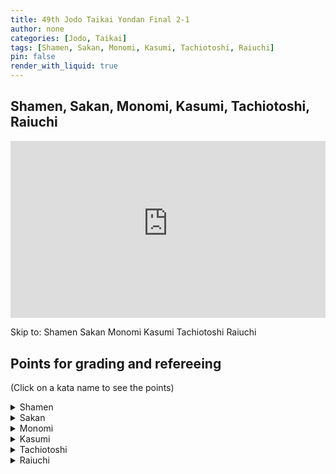 ```yaml
---
title: 49th Jodo Taikai Yondan Final 2-1
author: none
categories: [Jodo, Taikai]
tags: [Shamen, Sakan, Monomi, Kasumi, Tachiotoshi, Raiuchi]
pin: false
render_with_liquid: true
---
```


## Shamen, Sakan, Monomi, Kasumi, Tachiotoshi, Raiuchi

<style>
.yt {
  position: relative;
  display: block;
  width: 100%; /* width of iframe wrapper */
  height: 0;
  margin: auto;
  padding: 0% 0% 56.25%; /* 16:9 ratio */
  overflow: hidden;
}
.yt iframe {
  position: absolute;
  top: 0; bottom: 0; left: 0;
  width: 100%;
  height: 100%;
  border: 0;
}
</style>


<div class="yt">
  <iframe name="recording" width="560" height="315" src="https://www.youtube-nocookie.com/embed/RdtTVoHa1MU?start=12" allow="autoplay;" allowfullscreen></iframe>
</div>

Skip to: <a href="https://www.youtube-nocookie.com/embed/RdtTVoHa1MU?start=37&autoplay=1" style="text-decoration: none;" target="recording">Shamen</a> <a href="https://www.youtube-nocookie.com/embed/RdtTVoHa1MU?start=74&autoplay=1" style="text-decoration: none;" target="recording">Sakan</a> <a href="https://www.youtube-nocookie.com/embed/RdtTVoHa1MU?start=111&autoplay=1" style="text-decoration: none;" target="recording">Monomi</a> <a href="https://www.youtube-nocookie.com/embed/RdtTVoHa1MU?start=190&autoplay=1" style="text-decoration: none;" target="recording">Kasumi</a> <a href="https://www.youtube-nocookie.com/embed/RdtTVoHa1MU?start=241&autoplay=1" style="text-decoration: none;" target="recording">Tachiotoshi</a> <a href="https://www.youtube-nocookie.com/embed/RdtTVoHa1MU?start=283&autoplay=1" style="text-decoration: none;" target="recording">Raiuchi</a> 

<!--VID2
<div class="yt">
  <iframe width="560" height="315" src="https://www.youtube-nocookie.com/embed/RdtTVoHa1MU2?start=122" allowfullscreen></iframe>
</div>
VID2-->
<!--timestamps2-->
## Points for grading and refereeing
(Click on a kata name to see the points)


<details>
<summary>
Shamen
</summary>
<blockquote>
Uchi:<br>
1) Are you correctly cutting Shomen to a line parallel to the floor?<br>
2) After taking sufficient Maai are you correctly adopting Hidari-jodan-no-kamae?
</blockquote>
<blockquote>
Shi:<br>
1) After moving your body diagonally forwards and to the right, are you correctly dividing the Jo into four equal parts, sliding your right hand and striking Uchi's temple with the Josaki?<br>
2) Are you correctly thrusting Uchi's Suigetsu?
</blockquote>
</details>

<details>
<summary>
Sakan
</summary>
<blockquote>
Uchi:<br>
1) Are you correctly thrusting Shi's Suigetsu?<br>
2) After the Tachi is struck and you move backwards, are you doing so with your right, then left and right foot?<br>
3) Is your Chudan and Hasso-no-kamae correct?
</blockquote>
<blockquote>
Shi:<br>
1) Are you taking an appropriate amount of Maai when you go into Ma Hanmi and move backwards to parry the Kensaki that has been thrust at you?<br>
2) When you strike the Tachi is your right foot forwards?<br>
3) Aligning your left foot to your right foot, are you carrying out the Hikiotoshi in a large movement after holding the entire Jo in both hands?
</blockquote>
</details>

<details>
<summary>
Monomi
</summary>
<blockquote>
Uchi:<br>
1) Are you cutting Shi's Shomen to a line parallel with the floor?<br>
2) Have you correctly adopted Hidari-jodan-no-kamae?
</blockquote>
<blockquote>
Shi:<br>
1) How is your Ashi Sabaki (footwork)?<br>
2) Are you striking Uchi's wrist after rotating the Jo in a large movement?<br>
3) Are you correctly executing Kaeshizuki?
</blockquote>
</details>

<details>
<summary>
Kasumi
</summary>
<blockquote>
Ushi:<br>
1) Stepping forwards with your left then right from a Nisoku-ittou-no-maai are you correctly cutting<br>
Shomen?<br>
2) After having Taiatari performed on you are you correctly moving backwards?
</blockquote>
<blockquote>
Shi:<br>
1) When you strike in Gyakuteuchi how is your posture and attack?<br>
2) Are you correctly performing Hikiotoshi-no-kamae and Taiatari?
</blockquote>
</details>

<details>
<summary>
Tachiotoshi
</summary>
<blockquote>
Ushi:<br>
1) Are you parrying the Jo after correctly moving your body horizontally to the left?<br>
2) Are you cutting Shi's neck after rotating the Tachi above your head in a large movement?<br>
3) Are you moving backwards correctly after having had Kuritsuke performed on you?
</blockquote>
<blockquote>
Shi:<br>
1) After moving your body are you correctly carrying out Gyakuteuchi?<br>
2) Are you in a correct posture for Kuritsuke?
</blockquote>
</details>

<details>
<summary>
Raiuchi
</summary>
<blockquote>
Ushi:<br>
1) Are you correctly cutting Shi's upper arm?<br>
2) After taking a large step backwards with your left foot, are you cutting Shi from their shoulder to their neck?
</blockquote>
<blockquote>
Shi:<br>
1) Are you correctly thrusting Uchi's Suigetsu?<br>
2) After moving your body diagonally forwards and to the left, are you correctly thrusting Uchi's Hibara?
</blockquote>
</details>

